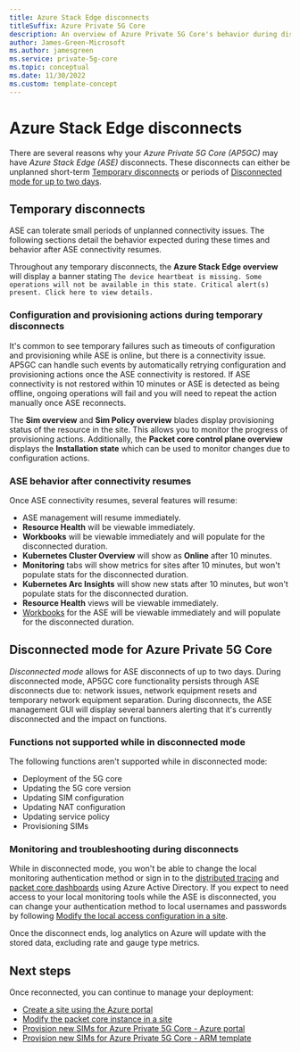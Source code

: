 ```yaml
---
title: Azure Stack Edge disconnects 
titleSuffix: Azure Private 5G Core
description: An overview of Azure Private 5G Core's behavior during disconnects.
author: James-Green-Microsoft
ms.author: jamesgreen
ms.service: private-5g-core
ms.topic: conceptual 
ms.date: 11/30/2022
ms.custom: template-concept 
---
```


# Azure Stack Edge disconnects

There are several reasons why your *Azure Private 5G Core (AP5GC)* may have *Azure Stack Edge (ASE)* disconnects. These disconnects can either be unplanned short-term [Temporary disconnects](#temporary-disconnects) or periods of [Disconnected mode for up to two days](#disconnected-mode-for-azure-private-5g-core).

## Temporary disconnects

ASE can tolerate small periods of unplanned connectivity issues. The following sections detail the behavior expected during these times and behavior after ASE connectivity resumes.

Throughout any temporary disconnects, the **Azure Stack Edge overview** will display a banner stating `The device heartbeat is missing. Some operations will not be available in this state. Critical alert(s) present. Click here to view details.`

### Configuration and provisioning actions during temporary disconnects

It's common to see temporary failures such as timeouts of configuration and provisioning while ASE is online, but there is a connectivity issue. AP5GC can handle such events by automatically retrying configuration and provisioning actions once the ASE connectivity is restored. If ASE connectivity is not restored within 10 minutes or ASE is detected as being offline, ongoing operations will fail and you will need to repeat the action manually once ASE reconnects.

The **Sim overview** and **Sim Policy overview** blades display provisioning status of the resource in the site. This allows you to monitor the progress of provisioning actions. Additionally, the **Packet core control plane overview** displays the **Installation state** which can be used to monitor changes due to configuration actions.

### ASE behavior after connectivity resumes

Once ASE connectivity resumes, several features will resume:

- ASE management will resume immediately.
- **Resource Health** will be viewable immediately.
- **Workbooks** will be viewable immediately and will populate for the disconnected duration.
- **Kubernetes Cluster Overview** will show as **Online** after 10 minutes.
- **Monitoring** tabs will show metrics for sites after 10 minutes, but won't populate stats for the disconnected duration.
- **Kubernetes Arc Insights** will show new stats after 10 minutes, but won't populate stats for the disconnected duration.
- **Resource Health** views will be viewable immediately.
- [Workbooks](/azure/update-center/workbooks) for the ASE will be viewable immediately and will populate for the disconnected duration.

## Disconnected mode for Azure Private 5G Core

*Disconnected mode* allows for ASE disconnects of up to two days. During disconnected mode, AP5GC core functionality persists through ASE disconnects due to: network issues, network equipment resets and temporary network equipment separation. During disconnects, the ASE management GUI will display several banners alerting that it's currently disconnected and the impact on functions.

### Functions not supported while in disconnected mode

The following functions aren't supported while in disconnected mode:

- Deployment of the 5G core
- Updating the 5G core version
- Updating SIM configuration
- Updating NAT configuration
- Updating service policy
- Provisioning SIMs

### Monitoring and troubleshooting during disconnects

While in disconnected mode, you won't be able to change the local monitoring authentication method or sign in to the [distributed tracing](distributed-tracing.md) and [packet core dashboards](packet-core-dashboards.md) using Azure Active Directory. If you expect to need access to your local monitoring tools while the ASE is disconnected, you can change your authentication method to local usernames and passwords by following [Modify the local access configuration in a site](modify-local-access-configuration.md).

Once the disconnect ends, log analytics on Azure will update with the stored data, excluding rate and gauge type metrics.

## Next steps

Once reconnected, you can continue to manage your deployment:

- [Create a site using the Azure portal](create-a-site.md)
- [Modify the packet core instance in a site](modify-packet-core.md)
- [Provision new SIMs for Azure Private 5G Core - Azure portal](provision-sims-azure-portal.md)
- [Provision new SIMs for Azure Private 5G Core - ARM template](provision-sims-arm-template.md)
